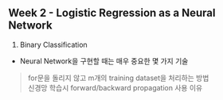 
## Week 2 - Logistic Regression as a Neural Network

1. Binary Classification
 - Neural Network을 구현할 때는 매우 중요한 몇 가지 기술
  > for문을 돌리지 않고 m개의 training dataset을 처리하는 방법  
  > 신경망 학습시 forward/backward propagation 사용 이유 
